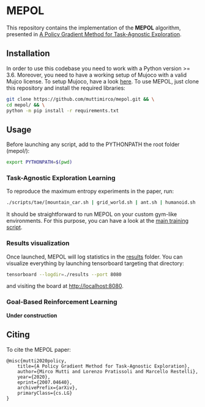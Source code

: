 # MEPOL
This repository contains the implementation of the **MEPOL** algorithm, presented in [A Policy Gradient Method for Task-Agnostic Exploration](https://arxiv.org/pdf/2007.04640.pdf).

## Installation
In order to use this codebase you need to work with a Python version >= 3.6. Moreover, you need to have a working setup of Mujoco with a valid Mujco license. To setup Mujoco, have a look [here](http://www.mujoco.org/). To use MEPOL, just clone this repository and install the required libraries:
```bash
git clone https://github.com/muttimirco/mepol.git && \
cd mepol/ && \
python -m pip install -r requirements.txt
```

## Usage
Before launching any script, add to the PYTHONPATH the root folder (mepol/):
```bash
export PYTHONPATH=$(pwd)
```

### Task-Agnostic Exploration Learning
To reproduce the maximum entropy experiments in the paper, run:
```bash
./scripts/tae/[mountain_car.sh | grid_world.sh | ant.sh | humanoid.sh | hand_reach.sh | higher_lvl_ant.sh | higher_lvl_humanoid.sh]
```
It should be straightforward to run MEPOL on your custom gym-like environments. For this purpose, you can have a look at the [main training script](src/experiments/mepol.py).

### Results visualization
Once launched, MEPOL will log statistics in the [results](results) folder. You can visualize everything by launching tensorboard targeting that directory:
```bash
tensorboard --logdir=./results --port 8080
```
and visiting the board at [http://localhost:8080](results).

### Goal-Based Reinforcement Learning
**Under construction**

## Citing
To cite the MEPOL paper:
```
@misc{mutti2020policy,
    title={A Policy Gradient Method for Task-Agnostic Exploration},
    author={Mirco Mutti and Lorenzo Pratissoli and Marcello Restelli},
    year={2020},
    eprint={2007.04640},
    archivePrefix={arXiv},
    primaryClass={cs.LG}
}
```
